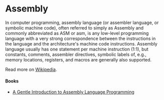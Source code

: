 # Assembly

In computer programming, assembly language (or assembler language, or symbolic machine code), often referred to simply as Assembly and commonly abbreviated as ASM or asm, is any low-level programming language with a very strong correspondence between the instructions in the language and the architecture's machine code instructions. Assembly language usually has one statement per machine instruction (1:1), but constants, comments, assembler directives, symbolic labels of, e.g., memory locations, registers, and macros are generally also supported.

Read more on [Wikipedia](https://en.wikipedia.org/wiki/Assembly_language).

#### Books
- [A Gentle Introduction to Assembly Language Programming](https://github.com/pkivolowitz/asm_book)
